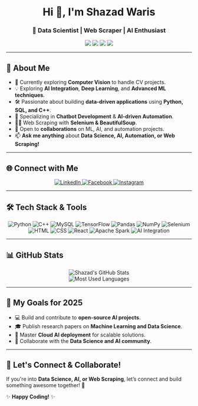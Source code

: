 <h1 align="center">Hi 👋, I'm Shazad Waris</h1>
<h3 align="center">🚀 Data Scientist | Web Scraper | AI Enthusiast</h3>

<p align="center">
  <img src="https://img.shields.io/badge/Machine%20Learning-Expert-blue?style=flat-square" />
  <img src="https://img.shields.io/badge/Data%20Science-Driven-orange?style=flat-square" />
  <img src="https://img.shields.io/badge/Web%20Scraping-Automation-green?style=flat-square" />
  <img src="https://img.shields.io/badge/AI%20Integration-Chatbots-purple?style=flat-square" />
</p>

---

## 🚀 About Me  

- 🌱 Currently exploring **Computer Vision** to handle CV projects.  
- 💡 Exploring **AI Integration**, **Deep Learning**, and **Advanced ML techniques**.  
- 🛠️ Passionate about building **data-driven applications** using **Python, SQL, and C++**.  
- 🤖 Specializing in **Chatbot Development** & **AI-driven Automation**.  
- 🕵️‍♂️ Web Scraping with **Selenium & BeautifulSoup**.  
- 🤝 Open to **collaborations** on ML, AI, and automation projects.  
- 📫 **Ask me anything** about **Data Science, AI, Automation, or Web Scraping!**  

---

## 🌐 Connect with Me  

<p align="center">
<a href="https://www.linkedin.com/in/shahzad-waris-74ab8b2a8/" target="_blank">
  <img src="https://img.icons8.com/color/48/000000/linkedin.png" alt="LinkedIn" />
</a>
<a href="https://www.facebook.com/meshahzad92" target="_blank">
  <img src="https://img.icons8.com/color/48/000000/facebook-new.png" alt="Facebook" />
</a>
<a href="https://www.instagram.com/meshahzad92/" target="_blank">
  <img src="https://img.icons8.com/color/48/000000/instagram-new.png" alt="Instagram" />
</a>
</p>

---

## 🛠️ Tech Stack & Tools  

<p align="center">
  <img src="https://img.icons8.com/color/48/000000/python.png" alt="Python" />
  <img src="https://img.icons8.com/color/48/000000/c-plus-plus-logo.png" alt="C++" />
  <img src="https://img.icons8.com/color/48/000000/mysql-logo.png" alt="MySQL" />
  <img src="https://img.icons8.com/color/48/000000/tensorflow.png" alt="TensorFlow" />
  <img src="https://img.icons8.com/color/48/000000/pandas.png" alt="Pandas" />
  <img src="https://img.icons8.com/color/48/000000/numpy.png" alt="NumPy" />
  <img src="https://img.icons8.com/color/48/000000/selenium-test-automation.png" alt="Selenium" />
  <img src="https://img.icons8.com/color/48/000000/html-5.png" alt="HTML" />
  <img src="https://img.icons8.com/color/48/000000/css3.png" alt="CSS" />
  <img src="https://img.icons8.com/color/48/000000/react-native.png" alt="React" />
  <img src="https://img.icons8.com/color/48/000000/apache-spark.png" alt="Apache Spark" />
  <img src="https://img.icons8.com/color/48/000000/artificial-intelligence.png" alt="AI Integration" />
</p>

---

## 📊 GitHub Stats  

<p align="center">
  <img src="https://github-readme-stats.vercel.app/api?username=meshahzad92&show_icons=true&theme=radical" alt="Shazad's GitHub Stats" />
  <br>
  <img src="https://github-readme-stats.vercel.app/api/top-langs?username=meshahzad92&show_icons=true&locale=en&layout=compact&theme=radical" alt="Most Used Languages" />
</p>

---

## 🎯 My Goals for 2025  

- 💻 Build and contribute to **open-source AI projects**.  
- 🎓 Publish research papers on **Machine Learning and Data Science**.  
- 🚀 Master **Cloud AI deployment** for scalable solutions.  
- 🤝 Collaborate with the **Data Science and AI community**.  

---

## 🚀 Let's Connect & Collaborate!  
If you're into **Data Science, AI, or Web Scraping**, let’s connect and build something awesome together! 🌟  

✨ **Happy Coding!** ✨  
